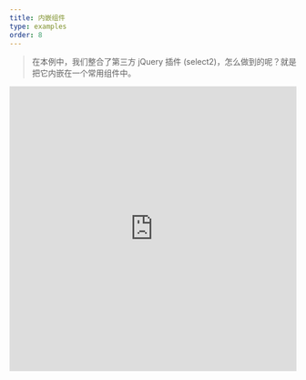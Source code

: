 ```yaml
---
title: 内嵌组件
type: examples
order: 8
---
```


> 在本例中，我们整合了第三方 jQuery 插件 (select2)，怎么做到的呢？就是把它内嵌在一个常用组件中。

<iframe width="100%" height="500" src="https://jsfiddle.net/fruqrvdL/456/embedded/result,html,js,css" allowfullscreen="allowfullscreen" frameborder="0"></iframe>
